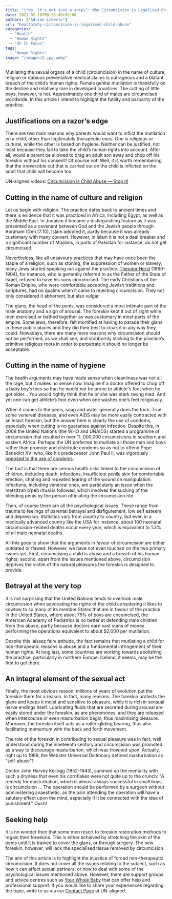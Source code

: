 ```yaml
---
title: "\"No, it's not just a snip\": Why Circumcision is Legalised Child Abuse"
date: 2021-02-10T08:56:49+02:00
authors: ["Adrian Liberto"]
url: "health/why-circumcision-is-legalised-child-abuse"
categories: 
  - "Health"
  - "Human Rights"
  - "Un In Focus"
tags: 
  - "Human Rights"
image: "/images/2.jpg.webp"
---
```


Mutilating the sexual organs of a child (circumcision) in the name of culture, religion or dubious preventative medical claims is outrageous and a blatant breach of the child’s human rights. Female genital mutilation is thankfully on the decline and relatively rare in developed countries. The cutting of little boys, however, is not. Approximately one third of males are circumcised worldwide. In this article I intend to highlight the futility and barbarity of the practice. 

## **Justifications on a razor’s edge**

There are two main reasons why parents would want to inflict the mutilation on a child, other than legitimately therapeutic ones. One is religious or cultural, while the other is based on hygiene. Neither can be justified, not least because they fail to take the child’s human rights into account. After all, would a parent be allowed to drag an adult son away and chop off his foreskin without his consent? Of course not! Well, it is worth remembering that the irreversible cut that is carried out on the child is inflicted on the adult that child will become too. 

UN-aligned videos: [Circumcision is Child Abuse — Stop it!](https://un-aligned.org/health/circumcision-is-child-abuse-stop-it/)

## **Cutting in the name of culture and religion**

Let us begin with religion. The practice dates back to ancient times and there is evidence that it was practiced in Africa, including Egypt, as well as the Middle East. In Judaism it became a distinguishing feature as it was presented as a covenant between God and the Jewish people through Abraham (Gen.17:10). Islam adopted it, partly because it was already customary with many convert. However, in Islam it is not a deal breaker and a significant number of Muslims, in parts of Pakistan for instance, do not get circumcised. 

Nevertheless, like all unsavoury practices that may have once been the staple of a religion, such as stoning, the suppression of women or slavery, many Jews started speaking out against the practice. [Theodor Herzl](https://en.wikipedia.org/wiki/Theodor_Herzl) (1860-1904), for instance, who is generally referred to as the Father of the State of Israel, refused to have his sons circumcised. The early Christians of the Roman Empire, who were comfortable accepting Jewish traditions and scriptures, had no qualms when it came to rejecting circumcision. They not only considered it abhorrent, but also vulgar.

The glans, the head of the penis, was considered a most intimate part of the male anatomy and a sign of arousal. The foreskin kept it out of sight while men exercised or bathed together as was customary in most parts of the empire. Some jews, therefore, felt mortified at having to parade their glans in these public places and they did their best to cloak it in any way they could. Nowadays, there are many more reasons why circumcision should not be performed, as we shall see, and stubbornly sticking to the practice’s primitive religious roots in order to perpetrate it should no longer be acceptable.

## **Cutting in the name of hygiene** 

The health arguments may have made sense when cleanliness was not all the rage, but it makes no sense now. Imagine if a doctor offered to chop off a baby boy’s toes so that he would not be prone to athlete's foot when he got older… You would rightly think that he or she was stark raving mad. And yet one can get athlete’s foot even when one washes one’s feet religiously.

When it comes to the penis, soap and water generally does the trick. True some venereal diseases, and even AIDS may be more easily contracted with an intact foreskin, but the answer here is clearly the use of condoms, especially when cutting is no guarantee against infection. Despite this, in 2008 the United Nations (the WHO and UNAIDS) started a programme of circumcision that resulted in over 11, 000,000 circumcisions in southern and eastern Africa. Perhaps the UN preferred to mutilate all those men and boys rather than promote and distribute condoms so as not to offend Pope Benedict XVI who, like his predecessor John Paul II, was vigorously [opposed to the use of condoms](https://www.nytimes.com/2010/12/22/world/europe/22pope.html). 

The fact is that there are serious health risks linked to the circumcision of children, including death, infections, insufficient penile skin for comfortable erection, chafing and repeated tearing of the wound on manipulation. Infections, including venereal ones, are particularly an issue when the metzitzah b’peh ritual is followed, which involves the sucking of the bleeding penis by the person officiating the circumcision rite.

Then, of course there are all the psychological issues. These range from trauma to feelings of parental betrayal and disfigurement, low self esteem and depression. Statistics vary from country to country, but even in a medically advanced country like the USA for instance, about 100 neonatal circumcision-related deaths occur every year, which is equivalent to 1.3% of all male neonatal deaths. 

All this goes to show that the arguments in favour of circumcision are either outdated or flawed. However, we have not even touched on the two primary issues yet. First, circumcising a child is abuse and a breach of his human rights; second, apart from the issues mentioned above, circumcision deprives the victim of the natural pleasures the foreskin is designed to provide.

## **Betrayal at the very top**

It is not surprising that the United Nations tends to overlook male circumcision when advocating the rights of the child considering it likes to kowtow to so many of its member States that are in favour of the practice. In the United States, where about 75% of boys are circumcised, the American Academy of Pediatrics is no better at defending male children from this abuse, partly because doctors earn vast sums of money performing the operations equivalent to about $2,000 per mutilation.

Despite this laissez faire attitude, the fact remains that mutilating a child for non-therapeutic reasons is abuse and a fundamental infringement of their human rights. At long last, some countries are working towards abolishing the practice, particularly in northern Europe. Iceland, it seems, may be the first to get there.

## **An integral element of the sexual act**

Finally, the most obvious reason: millions of years of evolution put the foreskin there for a reason. In fact, many reasons. The foreskin protects the glans and keeps it moist and sensitive to pleasure, while it is rich in sensual nerve endings itself. Lubricating fluids that are secreted during arousal are easily stored under the foreskin, as are pheromones, and they are released when intercourse or even masturbation begin, thus maximising pleasure. Moreover, the foreskin itself acts as a roller-gliding bearing, thus also facilitating momentum with the back and forth movement.  

The role of the foreskin in contributing to sexual pleasure was in fact, well understood during the nineteenth century and circumcision was promoted as a way to discourage masturbarion, which was frowned upon. Actually, right up to 1968, the Webster Universal Dictionary defined masturbation as “self-abuse”!

Doctor John Harvey Kellogg (1852-1943), summed up the mentality with such a dryness that even his cornflakes were not quite up to the crunch: "A remedy for masturbation, which is almost always successful in small boys, is circumcision ... The operation should be performed by a surgeon without administering anaesthetic, as the pain attending the operation will have a salutary effect upon the mind, especially if it be connected with the idea of punishment." Ouch!

## **Seeking help**

It is no wonder then that some men resort to foreskin restoration methods to regain their foreskins. This is either achieved by stretching the skin of the penis until it is trained to cover the glans, or through surgery. The new foreskin, however, will lack the specialised tissue removed by circumcision. 

The aim of this article is to highlight the injustice of forced non-therapeutic circumcision. It does not cover all the issues relating to the subject, such as how it can affect sexual partners, or how to deal with some of the psychological issues mentioned above. However, there are support groups and advice centres such as [Your Whole Baby](https://www.yourwholebaby.org/) that can offer help and professional support. If you would like to share your experiences regarding the topic, write to us via our [Contact Page](https://un-aligned.org/about/contact/) at UN-aligned.
